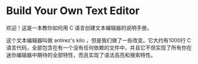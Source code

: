 # Build Your Own Text Editor

欢迎！这是一本教你如何用 C 语言创建文本编辑器的说明手册。

这个文本编辑器叫做 antirez's kilo ，但是我们做了一些改变。它大约有1000行 C 语言代码，全部包含在有一个没有任何依赖的文件中，并且它不但实现了所有你在迷你编辑器中期待的全部特性，而且实现了语法高亮和搜索特性。


